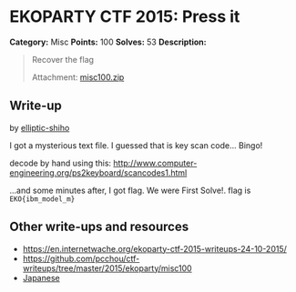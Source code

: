 # EKOPARTY CTF 2015: Press it

**Category:** Misc
**Points:** 100
**Solves:** 53
**Description:**

> Recover the flag
> 
> Attachment: [misc100.zip](./misc100.zip)


## Write-up

by [elliptic-shiho](https://github.com/elliptic-shiho)

I got a mysterious text file. I guessed that is key scan code... Bingo!

decode by hand using this: http://www.computer-engineering.org/ps2keyboard/scancodes1.html

...and some minutes after, I got flag. We were First Solve!.
flag is `EKO{ibm_model_m}`

## Other write-ups and resources

* <https://en.internetwache.org/ekoparty-ctf-2015-writeups-24-10-2015/>
* <https://github.com/pcchou/ctf-writeups/tree/master/2015/ekoparty/misc100>
* [Japanese](http://shiho-elliptic.tumblr.com/post/131769380689/ekoparty-ctf-2015-writeup)
